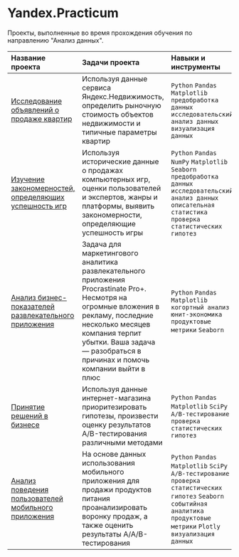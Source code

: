 # Yandex.Practicum
Проекты, выполненные во время прохождения обучения по направлению "Анализ данных".


| Название проекта      | Задачи проекта               | Навыки и инструменты     |
| :-------------------- | :---------------------|:---------------------------|
|[Исследование объявлений о продаже квартир](https://github.com/AMalchenko/study_projects/tree/main/estate)|Используя данные сервиса Яндекс.Недвижимость, определить рыночную стоимость объектов недвижимости и типичные параметры квартир|`Python` `Pandas` `Matplotlib` `предобработка данных` `исследовательский анализ данных` `визуализация данных`|
| [Изучение закономерностей, определяющих успешность игр](https://github.com/AMalchenko/study_projects/tree/main/games) | Используя исторические данные о продажах компьютерных игр, оценки пользователей и экспертов, жанры и платформы, выявить закономерности, определяющие успешность игры | `Python` `Pandas` `NumPy` `Matplotlib` `Seaborn` `предобработка данных` `исследовательский анализ данных` `описательная статистика` `проверка статистических гипотез` |
|[Анализ бизнес-показателей развлекательного приложения](https://github.com/AMalchenko/study_projects/tree/main/business_analysis)|Задача для маркетингового аналитика развлекательного приложения Procrastinate Pro+. Несмотря на огромные вложения в рекламу, последние несколько месяцев компания терпит убытки. Ваша задача — разобраться в причинах и помочь компании выйти в плюс |`Python` `Pandas` `Matplotlib` `когортный анализ` `юнит-экономика` `продуктовые метрики` `Seaborn`|
|[Принятие решений в бизнесе](https://github.com/AMalchenko/study_projects/tree/main/ab_hypotheses)|Используя данные интернет-магазина приоритезировать гипотезы, произвести оценку результатов A/B-тестирования различными методами|`Python` `Pandas` `Matplotlib` `SciPy` `A/B-тестирование` `проверка статистических гипотез`|
|[Анализ поведения пользователей мобильного приложения](https://github.com/AMalchenko/study_projects/tree/main/user_behavior)|На основе данных использования мобильного приложения для продажи продуктов питания проанализировать воронку продаж, а также оценить результаты A/A/B-тестирования |`Python` `Pandas` `Matplotlib` `SciPy` `A/B-тестирование` `проверка статистических гипотез` `Seaborn` `событийная аналитика` `продуктовые метрики` `Plotly` `визуализация данных`|
